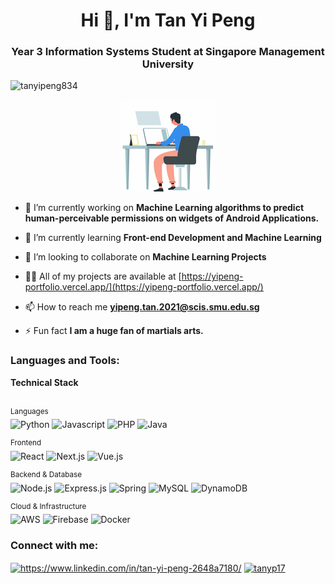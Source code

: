 <h1 align="center">Hi 👋, I'm Tan Yi Peng</h1>
<h3 align="center">Year 3 Information Systems Student at Singapore Management University</h3>

<p align="left"> <img src="https://komarev.com/ghpvc/?username=tanyipeng834&label=Profile%20views&color=0e75b6&style=flat" alt="tanyipeng834" /> </p>

<div align="center">

  <img align="center" src ="./programming.gif"/>
</div>




- 🔭 I’m currently working on **Machine Learning algorithms to predict human-perceivable permissions on widgets of Android Applications.**

- 🌱 I’m currently learning **Front-end Development and Machine Learning**

- 👯 I’m looking to collaborate on **Machine Learning Projects**

- 👨‍💻 All of my projects are available at [https://yipeng-portfolio.vercel.app/](https://yipeng-portfolio.vercel.app/)

- 📫 How to reach me **yipeng.tan.2021@scis.smu.edu.sg**

- ⚡ Fun fact **I am a huge fan of martials arts.**



<h3 align="left">Languages and Tools:</h3>


<div>
<summary><b>Technical Stack</b></summary> 
<br/>

<sup>Languages</sup><br/>
![Python](https://img.shields.io/badge/-Python-122f44?&logo=Python)
![Javascript](https://img.shields.io/badge/-Javascript-122f44?&logo=Javascript)
![PHP](https://img.shields.io/badge/-PHP-122f44?&logo=PHP)
![Java](https://img.shields.io/badge/-Java-122f44?&logo=openjdk)

<sup>Frontend</sup><br/>
![React](https://img.shields.io/badge/-React-122f44?&logo=React)
![Next.js](https://img.shields.io/badge/-Next.js-122f44?&logo=Next.js)
![Vue.js](https://img.shields.io/badge/-Vue.js-122f44?&logo=Vue.js)

<sup>Backend & Database</sup><br/>
![Node.js](https://img.shields.io/badge/-Node.js-122f44?&logo=Node.js)
![Express.js](https://img.shields.io/badge/-Express-122f44?&logo=Express)
![Spring](https://img.shields.io/badge/-Spring-122f44?&logo=Spring)
![MySQL](https://img.shields.io/badge/-MySQL-122f44?&logo=MySQL)
![DynamoDB](https://img.shields.io/badge/-DynamoDB-122f44?&logo=Amazon%20DynamoDB)

<sup>Cloud & Infrastructure</sup><br/>
![AWS](https://img.shields.io/badge/-AWS-122f44?&logo=Amazon-AWS)
![Firebase](https://img.shields.io/badge/-Firebase-122f44?&logo=Firebase)
![Docker](https://img.shields.io/badge/-Docker-122f44?&logo=Docker)

</div>

<h3 align="left">Connect with me:</h3>
<p align="left">
<a href="https://linkedin.com/in/https://www.linkedin.com/in/tan-yi-peng-2648a7180/" target="blank"><img align="center" src="https://raw.githubusercontent.com/rahuldkjain/github-profile-readme-generator/master/src/images/icons/Social/linked-in-alt.svg" alt="https://www.linkedin.com/in/tan-yi-peng-2648a7180/" height="30" width="40" /></a>
<a href="https://instagram.com/tanyp17" target="blank"><img align="center" src="https://raw.githubusercontent.com/rahuldkjain/github-profile-readme-generator/master/src/images/icons/Social/instagram.svg" alt="tanyp17" height="30" width="40" /></a>
</p>

